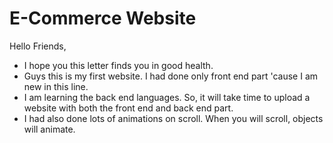 # E-Commerce Website
Hello Friends,
  - I hope you this letter finds you in good health.
  - Guys this is my first website. I had done only front end part 'cause I am new in this line.
  - I am learning the back end languages. So, it will take time to upload a website with both the front end and back end part.
  - I had also done lots of animations on scroll. When you will scroll, objects will animate.
